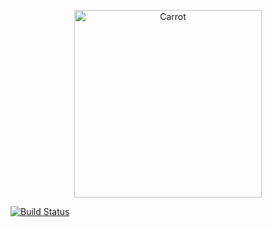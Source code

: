 <p align="center">
<img src="https://github.com/carrot-ar/carrot-ios/wiki/resources/brand-logo@2x.png" alt="Carrot" width="300">
</p>

[![Build Status](https://travis-ci.org/carrot-ar/carrot-ios.svg?branch=master)](https://travis-ci.org/carrot-ar/carrot-ios)
